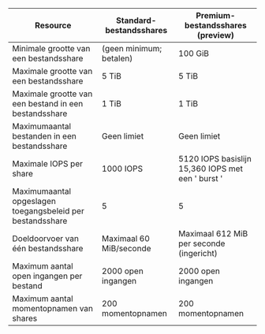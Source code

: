| Resource | Standard-bestandsshares | Premium-bestandsshares (preview) |
|----------|---------------|------------------------------------------|
| Minimale grootte van een bestandsshare | (geen minimum; betalen) | 100 GiB |
| Maximale grootte van een bestandsshare | 5 TiB | 5 TiB |
| Maximale grootte van een bestand in een bestandsshare | 1 TiB | 1 TiB |
| Maximumaantal bestanden in een bestandsshare | Geen limiet | Geen limiet |
| Maximale IOPS per share | 1000 IOPS | 5120 IOPS basislijn<br />15,360 IOPS met een ' burst ' |
| Maximumaantal opgeslagen toegangsbeleid per bestandsshare | 5 | 5 |
| Doeldoorvoer van één bestandsshare | Maximaal 60 MiB/seconde | Maximaal 612 MiB per seconde (ingericht) |
| Maximum aantal open ingangen per bestand | 2000 open ingangen | 2000 open ingangen |
| Maximum aantal momentopnamen van shares | 200 momentopnamen | 200 momentopnamen |
